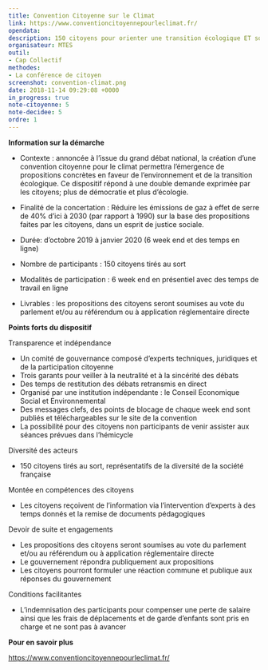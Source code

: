 ```yaml
---
title: Convention Citoyenne sur le Climat
link: https://www.conventioncitoyennepourleclimat.fr/
opendata:
description: 150 citoyens pour orienter une transition écologique ET solidaire
organisateur: MTES
outil:
- Cap Collectif
methodes:
- La conférence de citoyen
screenshot: convention-climat.png
date: 2018-11-14 09:29:08 +0000
in_progress: true
note-citoyenne: 5
note-decidee: 5
ordre: 1
---
```

**Information sur la démarche**

* Contexte : annoncée à l’issue du grand débat national, la création d’une convention citoyenne pour le climat permettra l’émergence de propositions concrètes en faveur de l’environnement et de la transition écologique. Ce dispositif répond à une double demande exprimée par les citoyens; plus de démocratie et plus d’écologie. 

* Finalité de la concertation : Réduire les émissions de gaz à effet de serre de 40% d’ici à 2030 (par rapport à 1990) sur la base des propositions faites par les citoyens, dans un esprit de justice sociale.

* Durée: d’octobre 2019 à janvier 2020 (6 week end et des temps en ligne) 

* Nombre de participants : 150 citoyens tirés au sort

* Modalités de participation : 6 week end en présentiel avec des temps de travail en ligne 

* Livrables : les propositions des citoyens seront soumises au vote du parlement et/ou au référendum ou à application réglementaire directe

**Points forts du dispositif**

Transparence et indépendance 
* Un comité de gouvernance composé d’experts techniques, juridiques et de la participation citoyenne
* Trois garants pour veiller à la neutralité et à la sincérité des débats
* Des temps de restitution des débats retransmis en direct 
* Organisé par une institution indépendante : le Conseil Economique Social et Environnemental 
* Des messages clefs, des points de blocage de chaque week end sont publiés et téléchargeables sur le site de la convention 
* La possibilité pour des citoyens non participants de venir assister aux séances prévues dans l’hémicycle 

Diversité des acteurs  
* 150 citoyens tirés au sort, représentatifs de la diversité de la société française

Montée en compétences des citoyens
* Les citoyens reçoivent de l’information via l’intervention d’experts à des temps donnés et la remise de documents pédagogiques 

Devoir de suite et engagements 
* Les propositions des citoyens seront soumises au vote du parlement et/ou au référendum ou à application réglementaire directe
* Le gouvernement répondra publiquement aux propositions
* Les citoyens pourront formuler une réaction commune et publique aux réponses du gouvernement 

Conditions facilitantes 
* L’indemnisation des participants pour compenser une perte de salaire ainsi que les frais de déplacements et de garde d’enfants sont pris en charge et ne sont pas à avancer 


**Pour en savoir plus**

https://www.conventioncitoyennepourleclimat.fr/